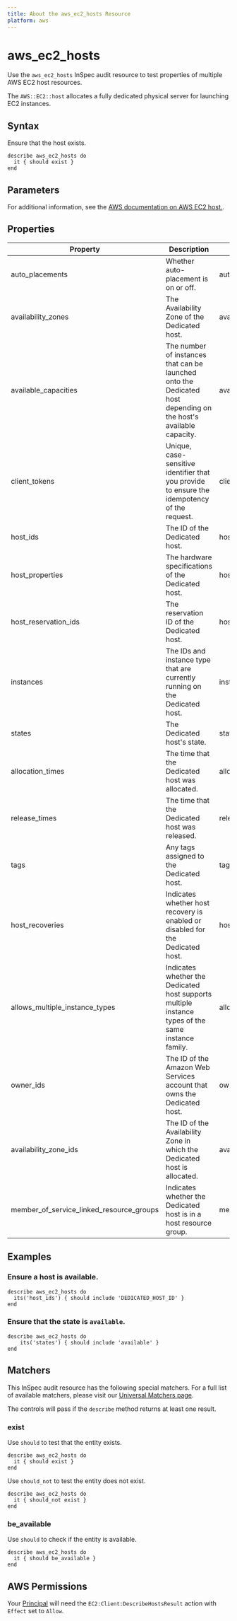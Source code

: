 ```yaml
---
title: About the aws_ec2_hosts Resource
platform: aws
---
```


# aws_ec2_hosts

Use the `aws_ec2_hosts` InSpec audit resource to test properties of multiple AWS EC2 host resources.

The `AWS::EC2::host` allocates a fully dedicated physical server for launching EC2 instances.

## Syntax

Ensure that the host exists.

    describe aws_ec2_hosts do
      it { should exist }
    end

## Parameters

For additional information, see the [AWS documentation on AWS EC2 host.](https://docs.aws.amazon.com/AWSCloudFormation/latest/UserGuide/aws-resource-ec2-host.html).

## Properties

| Property | Description | Field |
| --- | --- | --- |
| auto_placements | Whether auto-placement is on or off. | auto_placement |
| availability_zones | The Availability Zone of the Dedicated host. | availability_zone |
| available_capacities | The number of instances that can be launched onto the Dedicated host depending on the host's available capacity. | available_instance_capacity |
| client_tokens | Unique, case-sensitive identifier that you provide to ensure the idempotency of the request. | client_token |
| host_ids | The ID of the Dedicated host. | host_id |
| host_properties | The hardware specifications of the Dedicated host. | host_properties |
| host_reservation_ids | The reservation ID of the Dedicated host. | host_reservation_id |
| instances | The IDs and instance type that are currently running on the Dedicated host. | instances |
| states | The Dedicated host's state. | state |
| allocation_times | The time that the Dedicated host was allocated. | allocation_time |
| release_times | The time that the Dedicated host was released. | release_time |
| tags | Any tags assigned to the Dedicated host. | tags |
| host_recoveries | Indicates whether host recovery is enabled or disabled for the Dedicated host. | host_recovery |
| allows_multiple_instance_types | Indicates whether the Dedicated host supports multiple instance types of the same instance family. | allows_multiple_instance_types |
| owner_ids | The ID of the Amazon Web Services account that owns the Dedicated host. | owner_id |
| availability_zone_ids | The ID of the Availability Zone in which the Dedicated host is allocated. | availability_zone_id |
| member_of_service_linked_resource_groups | Indicates whether the Dedicated host is in a host resource group. | member_of_service_linked_resource_group |

## Examples

### Ensure a host is available.

    describe aws_ec2_hosts do
      its('host_ids') { should include 'DEDICATED_HOST_ID' }
    end

### Ensure that the state is `available`.

    describe aws_ec2_hosts do
        its('states') { should include 'available' }
    end

## Matchers

This InSpec audit resource has the following special matchers. For a full list of available matchers, please visit our [Universal Matchers page](https://www.inspec.io/docs/reference/matchers/).

The controls will pass if the `describe` method returns at least one result.

### exist

Use `should` to test that the entity exists.

    describe aws_ec2_hosts do
      it { should exist }
    end

Use `should_not` to test the entity does not exist.

    describe aws_ec2_hosts do
      it { should_not exist }
    end

### be_available

Use `should` to check if the entity is available.

    describe aws_ec2_hosts do
      it { should be_available }
    end

## AWS Permissions

Your [Principal](https://docs.aws.amazon.com/IAM/latest/UserGuide/intro-structure.html#intro-structure-principal) will need the `EC2:Client:DescribeHostsResult` action with `Effect` set to `Allow`.
